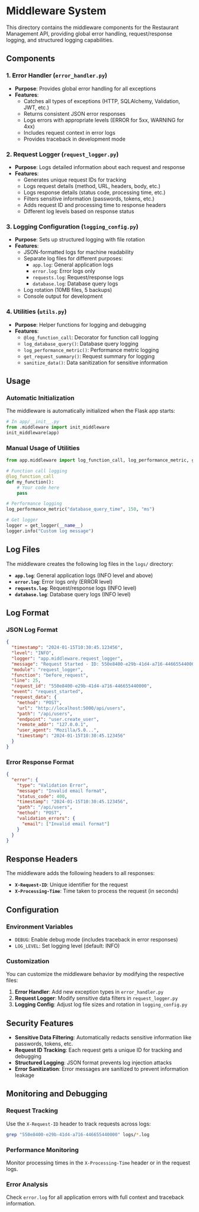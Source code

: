 # Middleware System

This directory contains the middleware components for the Restaurant Management API, providing global error handling, request/response logging, and structured logging capabilities.

## Components

### 1. Error Handler (`error_handler.py`)

- **Purpose**: Provides global error handling for all exceptions
- **Features**:
  - Catches all types of exceptions (HTTP, SQLAlchemy, Validation, JWT, etc.)
  - Returns consistent JSON error responses
  - Logs errors with appropriate levels (ERROR for 5xx, WARNING for 4xx)
  - Includes request context in error logs
  - Provides traceback in development mode

### 2. Request Logger (`request_logger.py`)

- **Purpose**: Logs detailed information about each request and response
- **Features**:
  - Generates unique request IDs for tracking
  - Logs request details (method, URL, headers, body, etc.)
  - Logs response details (status code, processing time, etc.)
  - Filters sensitive information (passwords, tokens, etc.)
  - Adds request ID and processing time to response headers
  - Different log levels based on response status

### 3. Logging Configuration (`logging_config.py`)

- **Purpose**: Sets up structured logging with file rotation
- **Features**:
  - JSON-formatted logs for machine readability
  - Separate log files for different purposes:
    - `app.log`: General application logs
    - `error.log`: Error logs only
    - `requests.log`: Request/response logs
    - `database.log`: Database query logs
  - Log rotation (10MB files, 5 backups)
  - Console output for development

### 4. Utilities (`utils.py`)

- **Purpose**: Helper functions for logging and debugging
- **Features**:
  - `@log_function_call`: Decorator for function call logging
  - `log_database_query()`: Database query logging
  - `log_performance_metric()`: Performance metric logging
  - `get_request_summary()`: Request summary for logging
  - `sanitize_data()`: Data sanitization for sensitive information

## Usage

### Automatic Initialization

The middleware is automatically initialized when the Flask app starts:

```python
# In app/__init__.py
from .middleware import init_middleware
init_middleware(app)
```

### Manual Usage of Utilities

```python
from app.middleware import log_function_call, log_performance_metric, get_logger

# Function call logging
@log_function_call
def my_function():
    # Your code here
    pass

# Performance logging
log_performance_metric("database_query_time", 150, "ms")

# Get logger
logger = get_logger(__name__)
logger.info("Custom log message")
```

## Log Files

The middleware creates the following log files in the `logs/` directory:

- **`app.log`**: General application logs (INFO level and above)
- **`error.log`**: Error logs only (ERROR level)
- **`requests.log`**: Request/response logs (INFO level)
- **`database.log`**: Database query logs (INFO level)

## Log Format

### JSON Log Format

```json
{
  "timestamp": "2024-01-15T10:30:45.123456",
  "level": "INFO",
  "logger": "app.middleware.request_logger",
  "message": "Request Started - ID: 550e8400-e29b-41d4-a716-446655440000",
  "module": "request_logger",
  "function": "before_request",
  "line": 25,
  "request_id": "550e8400-e29b-41d4-a716-446655440000",
  "event": "request_started",
  "request_data": {
    "method": "POST",
    "url": "http://localhost:5000/api/users",
    "path": "/api/users",
    "endpoint": "user.create_user",
    "remote_addr": "127.0.0.1",
    "user_agent": "Mozilla/5.0...",
    "timestamp": "2024-01-15T10:30:45.123456"
  }
}
```

### Error Response Format

```json
{
  "error": {
    "type": "Validation Error",
    "message": "Invalid email format",
    "status_code": 400,
    "timestamp": "2024-01-15T10:30:45.123456",
    "path": "/api/users",
    "method": "POST",
    "validation_errors": {
      "email": ["Invalid email format"]
    }
  }
}
```

## Response Headers

The middleware adds the following headers to all responses:

- **`X-Request-ID`**: Unique identifier for the request
- **`X-Processing-Time`**: Time taken to process the request (in seconds)

## Configuration

### Environment Variables

- `DEBUG`: Enable debug mode (includes traceback in error responses)
- `LOG_LEVEL`: Set logging level (default: INFO)

### Customization

You can customize the middleware behavior by modifying the respective files:

1. **Error Handler**: Add new exception types in `error_handler.py`
2. **Request Logger**: Modify sensitive data filters in `request_logger.py`
3. **Logging Config**: Adjust log file sizes and rotation in `logging_config.py`

## Security Features

- **Sensitive Data Filtering**: Automatically redacts sensitive information like passwords, tokens, etc.
- **Request ID Tracking**: Each request gets a unique ID for tracking and debugging
- **Structured Logging**: JSON format prevents log injection attacks
- **Error Sanitization**: Error messages are sanitized to prevent information leakage

## Monitoring and Debugging

### Request Tracking

Use the `X-Request-ID` header to track requests across logs:

```bash
grep "550e8400-e29b-41d4-a716-446655440000" logs/*.log
```

### Performance Monitoring

Monitor processing times in the `X-Processing-Time` header or in the request logs.

### Error Analysis

Check `error.log` for all application errors with full context and traceback information.
